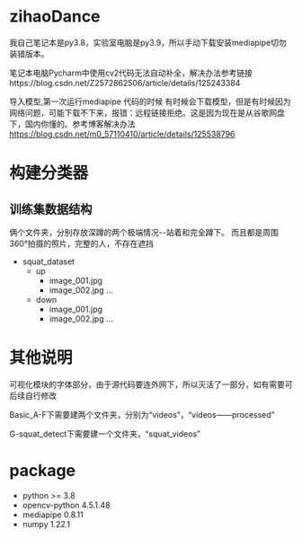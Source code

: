 # zihaoDance

我自己笔记本是py3.8，实验室电脑是py3.9，所以手动下载安装mediapipe切勿装错版本。

笔记本电脑Pycharm中使用cv2代码无法自动补全，解决办法参考链接https://blog.csdn.net/Z2572862506/article/details/125243384

导入模型,第一次运行mediapipe 代码的时候 有时候会下载模型，但是有时候因为网络问题，可能下载不下来，报错：远程链接拒绝。这是因为现在是从谷歌网盘下，国内你懂的。参考博客解决办法 https://blog.csdn.net/m0_57110410/article/details/125538796

# 构建分类器
## 训练集数据结构
俩个文件夹，分别存放深蹲的两个极端情况--站着和完全蹲下。
而且都是周围360°拍摄的照片，完整的人，不存在遮挡

* squat_dataset
    * up
        * image_001.jpg 
        * image_002.jpg 
        ...
    * down
        * image_001.jpg 
        * image_002.jpg 
        ...

# 其他说明
可视化模块的字体部分，由于源代码要连外网下，所以灭活了一部分，如有需要可后续自行修改

Basic_A-F下需要建两个文件夹，分别为“videos”，“videos——processed”

G-squat_detect下需要建一个文件夹，“squat_videos”
# package
* python               >= 3.8
* opencv-python        4.5.1.48
* mediapipe            0.8.11
* numpy                1.22.1

